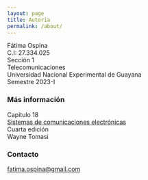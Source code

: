 ```yaml
---
layout: page
title: Autoria
permalink: /about/
---
```


Fátima Ospina \
C.I: 27.334.025 \
Sección 1 \
Telecomunicaciones \
Universidad Nacional Experimental de Guayana \
Semestre 2023-I

### Más información

Capitulo 18 \
[Sistemas de comunicaciones electrónicas](http://fernandoarciniega.com/books/sistemas-de-comunicaciones-electronicas-tomasi-4ta-edicion.pdf) \
Cuarta edición \
Wayne Tomasi
 


### Contacto

[fatima.ospina@gmail.com](mailto:fatima.ospina@gmail.com)
